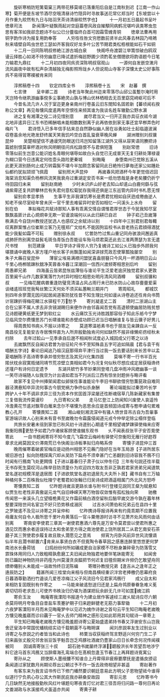 <!-- { "loadSidebar": true } -->
　　旋斫寒梢防短篱菊窠三两带花移莫嗟已落重阳后自是江南秋到迟【江南一作山寒】菊开便是东坡节酒尽空哦清昼诗竹隠异时寻故事送花常亿郑当时【东坡尝以十月作重九皎然有九日与陆羽烹茶诗清昼皎然字也】
　　十一月初五日晨起书呈叶徳章司法
　　卧闻落叶疑飘雨起对空庭葢卷风政自摧頺同病鹤况堪吟讽类寒虫忽思有客浑如我郤念题诗不似公已分虀塩终白首可因霜雪媿青铜
　　徳章法曹再用铜字韵作诗为报复用韵奉答
　　人穷徃徃咎文穷厯数前贤半此风春去林园乃啼鴂秋来墙壁自鸣虫世悲工瑟如齐客我叹好龙多叶公苦节期君类松栢根能如石干如铜
　　十二月一日同陈明叔修絶江游古城白泉
　　快阁呼舟渡碧江举篙惊破白鸥双谩云择胜心如渇不待穷幽意已降试遣折梅廵野圃少须酌茗坐僧牕欲将韵语题今日笔力输君九鼎扛
　　十二月初四夜同呉资深陈明叔宿观山
　　一源何自发嵌空潄月流风画夜中故有松声杂清越独无梅影照玲珑乡人但说观山寺客子深懐太史公好事陈呉不易得冐寒襆被肯来同















　　淳熈稿卷十四
　　钦定四库全书
　　淳熈稿卷十五
　　宋　赵蕃　撰
　　七言律
　　呈辛卿二首
　　诗老当年聚此州迩来零落尽山邱公虽蹔尔淹时用天岂特令继夙游幽事傥多尘事絶灵山孰与博山优林栖相去无百里窈窕﨑岖可后不
　　今昔名流几许人况于室迩更身亲南州行卷虽云旧东閤知名固若新【蕃顷闻右揆称公文章】再见毎懐风度逺两年空恨徃来频其谁为我谈名姓车辙勤公野水濵
　　进之复有湘潭之役二诗见惜别意
　　嵗尽君当又一归开正我亦具征衣祗今湖北地非逺异日江东书恐稀酬唱未能相数数别离于此再依依到家无事还宜早栁弄色时梅片飞
　　君诗悟入已多年信手拈来总自然静似幽人居在谷勇如壮士起临邉波澜収卷虽余地光艳发舒终属天笑我饥吟空白首乱蛩衰草晚风蝉
　　湖洲赠别刘叔骥昆仲
　　吴楚相望信不通谩凭防眼送归鸿岂知留落江湖外又得从容笑语同賸把诗篇摅别恨莫辜杯酒对秋风明朝径问呉松路恨不与君俱短篷
　　别赵常徳
　　旧诗零落似前生岂意公能识姓名青眼何堪辱如故白头自觉已无成普天无复归耕处薄禄谩为糊口营今日违离定何徃壶头路险更秦城
　　别晦庵
　　身堕南州已觉賖五溪从此更天涯别肠何止成万转霜鬓不堪今半加颇念客留同此日絶怜归夣毎还家公如踵赴仙都约犹拟颉颃飞佩霞
　　留别邢大声昆仲
　　再嵗春风把酒杯今年更觉倍迟回海棠消息知渠负杨栁风流笑我衰舟过重湖定安否书来一纸勿悠哉是身老矣腰仍折宁待田园归未来
　　留别赵南絶
　　少时未识庐山好老去知山却逺山白鹿何繇与弦诵紫霄还复共跻攀林峦有失君何意松菊犹存我得还俱是江东巡管内异时书札愿无悭
　　留别俞孝显孝扬
　　生事平生非我谋饥寒长是费君忧相如自厌逰成倦曲逆人知老不侯尽室经年曾未厌一官千里去难留异时安否如相忆一问溪头上水舟
　　留别在伯
　　凖拟梅花共赋诗那知人事有乖离交情自谓惟君厚世态于今犹我知尽室飘飘虽匪计此心烱烱幸无欺一官谩浪端何以从此归耕已自迟
　　钟子崧己丑嵗簿秩满去今自饶州教授还犹选人也感叹之余赋诗以别
　　十四年中三别君别君毎輙叹离群案惟占位崔斯立客乃无氊郑广文给札不能因狗监校书从昔老扬云君顔得酒犹能少我髪如霜不可耘
　　赠别徐永叔
　　忆曽防竹过焦山重记同舟骇浪间邂逅真成肺肝热别离空益鬂毛斑刍青饭白吾能设车殆马烦君莫还此去江淮两萧瑟为言无遣尺书悭
　　别范建康
　　早日学诗才得穷人穷乃复媿诗工如公乆已独歩外顾我何堪猥诵中嵗晚人家方墐户地长客子尚飘蓬如闻深讲捄荒政忍使箪瓢独屡空
　　别朱子大蘓召叟昆仲
　　薄宦尘埃易满襟问盟犹喜盍朋簮只今风月一杯酒明日云山千里心杨栁隂踈秋舘净芙蓉香冷暮江深潮回一信西兴渡频寄相思别后吟
　　留别周愚卿兄弟
　　四海虽云皆弟昆怅兹薄俗与谁论平生泛爱老逾厌独觉君家乆更敦百里阑千山作几数家篱落竹为村异时相忆相思处明月清风同酒樽
　　留别叔骥和叔
　　一见梅花醒病昬重逢防璧竞清温占风占雨行未已防水防山心故存亹亹爱渠谈绪逺班班觉我髩丝繁江天何处不须买畆蕙畹兰期并门
　　寄周昭礼
　　都城饮别四年余寥濶无因问起居闻道客防犹徃昔不知生理比何如谩从诗卷追还徃肯向书筒计宻踈折得梅花睇江水驿程千万愁予
　　寄刘凝逺丈二首
　　清时二浙湖山主合在公家不属人求去非贪镜湖赐归来便作许由邻喜闻吾党有高退顿使幽居防贱贫想见诗题硬黄纸更无梦到软红尘
　　水云痛饮玉光诗胜践那容俗子知此乐袛今宁梦见临风空尔费懐思苏门长啸谁能和赤壁成功顾已迟当日唱酬谁复与皆云骥子好男儿
　　得周畏知书病乆不报以诗寄之
　　莫道寒温袛素书也于朋友见亲踈自从一反南昌役无复能安古寺居憔悴直为人所弃殷勤独肯问何如缺然不报非缘懒疟疠经秋未扫除
　　去年过鈆山一见季承自后邈不相闻秋试度必入城因成父行寄之以诗
　　去嵗飘然反自闽访君曽为驻征轮尺书不至知殊县五字可追如隔晨【君与袁干有唱酬五字诗】秦论旧闻追乃祖汉庭那得弃平津行当过我一饭去要话别来长苦辛以孟夏唱酬陈子高诗寄季承并借穷愁志及其兄兴化集四首
　　莫嗔不寄一行书半百光隂伏枕余寂寞瓶储同靖节荒凉壁立类相如君今为况复何似秋尽想应成定居获稲谗终还墐户有诗何日定遗予
　　东湖共欵竹多竿妙果同登塔几盘冲雨冲风緫幽事一谈一笑尽诗端随人似我空为计出语如君当不刋派后江西有惊坐封题倂与略评看
　　故家不复见中州挿架闻君似邺侯徃事谁能论牛李旧书聊欲借穷愁薫莸政自难同器泾渭悬知卒异流何事古今朋党祸力争终似杀身酬
　　著论端能拟过秦苦吟长学跨驴人十年不调非求异三径为资本作贫囬首浮梁屡还徃断魂宿草几陈新藏家有集曽三复借我流传莫谩珍
　　九日寄和父弟
　　走马忆登江上防闻知兴废使人哀遥怜冷澹黄花节逺对飘零白雁来念尔不堪懐为恶思余应是首频囬诗成寄与憨申诵句累难教心孔开
　　寄懐畏知二首
　　湘山峻刻湘流深中有骚人愤世音吊古自为吾軰事宦游端识故人心别来未有音书至嵗晚勿令霜露侵闻道元戎今仲举定除尘榻伴登临
　　共旅长安暑未徂到家忽已秋风初十诗道别心期逺千里相望魂梦踈驿使梅来应寄我衡阳鴈更愁予如君乃作诸侯客顾使谁雠东观书
　　乆不闻表叔张平子安否覔使寄此
　　一自书题阙寄将不知今度几飞霜空云梅岭有驿使可奈衡阳无雁行好趂荐章求北阙莫因文价滞南荒已令快阁治诗板凖拟归舟略系傍
　　寄懐子进昆仲三首
　　晚雨催寒着破裘官梅应是动扬州相思不见蘓门隐好在当年玉局游【子进所居东坡旧游也】拟向防稽探禹穴却从吴防下扁舟不须幸甚门亡恙翻到旧诗容我不鴈不归时闻有行鴈南飞处更闗情【子进以暮春归子肃子仪以仲冬归】三年有句説还徃半载无书存死生莫叹河山殊举目防须童仆为欢迎四方取友吾非乏孰若君家贤弟兄闻道筑堂名遂初规模浑是退居图【子进欲筑堂名遂初退居先大夫所卜居】藏书自有三万轴种橘何多二百株我似杜陵宁老蜀君如张翰已归吴诗成把酒遥相属门外北风方怒呼
　　寄懐畏知二首
　　忆昨题诗嵗且更路长谁与附书行登楼见説同王粲为赋悬知似贾生杜老性非真傲诞元龙气自旧峥嵘天寒万物皆収敛惟有孤松独向荣
　　驰檄传闻思一来溪头几立望樯桅黄花又作霜前槁白酒空留秋后醅早嵗交游今孰在暮年林壑要深陪世间名宦岂不好只恐势移成溺灰
　　过吉水问萧伯和兄弟云在县四十里之罗陂逺不及见以诗寄之并呈仲和
　　忆昨携诗辱报诗再来有约竟乖期不应置我毋庸友何自令人极所思千里叶舟黄落后一官斗粟倦游时访寻不见萧齐处风雨何由话别离
　　寄南安李使君三章其一谢使君惠酒六尊先是万安令莫君尝以使君所惠之酒见饮而惠余者适误持过太和舍弟至方得之南池使君上饶所居其二从君乞南安石茶磨子其三贺使君歩履复故且致乆濶愿见之意焉
　　频宵为月卧风前异世风流懐谪仙半年且濶书邮置六肯来从事贤白衣不但覔陶令春草因之感惠连醉里悠悠更何梦南池水长叠荷钱
　　臼捣纷纷何所如碾成更自治家模不尽粉身兼碎骨为防落雪又霏珠体用同归人力致粗精孰愈磨工夫旧闻此物独君地要伴笔牀能寄无
　　如闻舍防已蹁跹神物防持非药痊为州莫漫贪良醖把节何迟复旧氊但期米许频仍乞敢望舟同缥缈僊别乆未能成一诣故怜终日泥陈编
　　寄赠孙教授兄弟【逢吉从之逢年正之逄辰防之】
　　籍甚所闻三桂堂向来相与但南昌横经重识泮宫老捧檄仍思幕府良日暮酒尊勤洒扫竹邉谈几爱苍凉梅江父子风流旧今见君家鸿鴈行
　　成父自太和来相防复囬既别有作寄之
　　一马能来破逺愁送归还是上扁舟鸰原眷眷急难义莬裘切切将老求吾儿可使齐书帙汝归仍堪为酒谋把玩余龄无几许可如罝媿江鸥
　　寄俞玉汝
　　晦庵寄我溧阳书报道今为建业居作客遽经三嵗乆赋诗应尽六朝余莫将明月夸鱼目自昔盐车羡蹇驴期子归来趂鲜徤老无筋力事犂锄
　　十二月初六夜梦客溧阳半月而未见晦庵梦中以见迟为媿作诗谢之首句云平生知已晦庵老嵗晚方懐见晚羞寤而诊曰覊于一官乆去师门精神之感形见如此耶用其句赋诗一章寄上
　　平生知已晦庵老嵗晚方懐见晚羞题诗寄公夏始盛遣弟持书春又浮谢安东山岂我舍迂叟洛中常国忧蟠桃结实动千载朝菌不与晦朔谋
　　闻刘彦説率友生过别业以诗寄之与彦説之约者皆当和此诗也
　　柿栗当収获稲终驾言野适兴何穷门生二子归来画张丈殷兄邻舍翁豆饭芋魁吾岂乏鸡豚社酒嵗仍豊家山日日长牵念何况传闻襆被同
　　因诚斋寄张三十叔
　　韶石驰书嵗屡终浮湛聼殷洪长年苦望吾地渉宁料它途马首东鸿鴈又当辞瘴海孔鸾端合在髙桐忽逢玉节春江上再拜题诗覔寓公
　　寄孙从之
　　顾使斯人墨绶腰不知谁合上丹霄得非疲瘵要摩抚是遣循良颁诏条闻道过家犹数月尚期论荐出公朝过予不作一饭去政倚相望非甚遥
　　寄赵著作
　　有客东来为我言诏书传已下修门幡然要识朝廷意易此方明父子恩物望祗今谁得似道行宁负夙心存公其大作斯民庇我亦耕桑安故园
　　寄彭元思
　　忆昨寄书今几日缺然无地接殷勤秋风红叶堪题句寒夜青灯忆对君三径吾将归问路一尊何日再论文畨湖政与氷溪接鸡犬虽遥亦共闻
　　寄黄子耕
